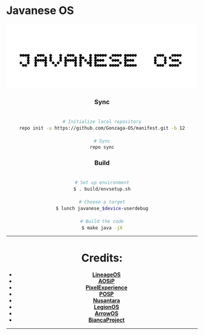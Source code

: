 # Javanese OS #
<div align="center">
<a href="https://github.com/Javanese-OS">
<img src="https://github.com/Javanese-OS/GreatDocs/blob/main/assets/header.png?raw=true" alt="Javanese OS"> 
</a>
</p>

### Sync ###

```bash

# Initialize local repository
repo init -u https://github.com/Gonzaga-OS/manifest.git -b 12

# Sync
repo sync
```

### Build ###

```bash

# Set up environment
$ . build/envsetup.sh

# Choose a target
$ lunch javanese_$device-userdebug

# Build the code
$ make java -jX
```
---------------------------------------------------------------------------------------
 Credits:
 =======

 * [**LineageOS**](https://github.com/LineageOS)
 * [**AOSiP**](https://github.com/AOSiP)
 * [**PixelExperience**](https://github.com/PixelExperience)
 * [**POSP**](https://github.com/PotatoProject)
 * [**Nusantara**](https://github.com/Nusantara-ROM)
 * [**LegionOS**](https://github.com/Project-LegionOS)
 * [**ArrowOS**](https://github.com/ArrowOS)
 * [**BiancaProject**](https://github.com/BiancaProject)

---------------------------------------------------------------------------------------
